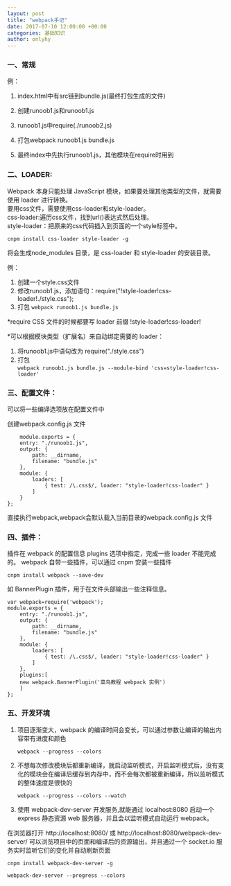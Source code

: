```yaml
---
layout: post
title: "webpack手记"
date: 2017-07-10 12:00:00 +00:00
categories: 基础知识
author: onlyhy
--- 
```


### 一、常规
例：

1. index.html中有src链到bundle.js(最终打包生成的文件)

2. 创建runoob1.js和runoob1.js

3. runoob1.js中require(./runoob2.js)

4. 打包webpack runoob1.js bundle.js  

5. 最终index中先执行runoob1.js，其他模块在require时用到 



### 二、LOADER:

Webpack 本身只能处理 JavaScript 模块，如果要处理其他类型的文件，就需要使用 loader 进行转换。  
要用css文件，需要使用css-loader和style-loader。  
css-loader:遍历css文件，找到url()表达式然后处理。  
style-loader：把原来的css代码插入到页面的一个style标签中。

`cnpm install css-loader style-loader -g `  

将会生成node_modules 目录，是 css-loader 和 style-loader 的安装目录。


例：

1. 创建一个style.css文件  
2. 修改runoob1.js，添加语句：require("!style-loader!css-loader!./style.css");
3. 打包  `webpack runoob1.js bundle.js`

*require CSS 文件的时候都要写 loader 前缀 !style-loader!css-loader!

*可以根据模块类型（扩展名）来自动绑定需要的 loader：
  
 1. 将runoob1.js中语句改为 require("./style.css")
 2. 打包  
 `webpack runoob1.js bundle.js --module-bind 'css=style-loader!css-loader'`


### 三、配置文件：
可以将一些编译选项放在配置文件中  

创建webpack.config.js 文件
    
        module.exports = {
        entry: "./runoob1.js",
        output: {
            path: __dirname,
            filename: "bundle.js"
        },
        module: {
            loaders: [
                { test: /\.css$/, loader: "style-loader!css-loader" }
            ]
        }
    };

直接执行webpack,webpack会默认载入当前目录的webpack.config.js 文件

### 四、插件：
插件在 webpack 的配置信息 plugins 选项中指定，完成一些 loader 不能完成的。
webpack 自带一些插件，可以通过 cnpm 安装一些插件

`cnpm install webpack --save-dev ` 

如 BannerPlugin 插件，用于在文件头部输出一些注释信息。

    var webpack=require('webpack');
    module.exports = {
        entry: "./runoob1.js",
        output: {
            path: __dirname,
            filename: "bundle.js"
        },
        module: {
            loaders: [
                { test: /\.css$/, loader: "style-loader!css-loader" }
            ]
        },
        plugins:[
        new webpack.BannerPlugin('菜鸟教程 webpack 实例')
        ]
    };

### 五、开发环境
1. 项目逐渐变大，webpack 的编译时间会变长，可以通过参数让编译的输出内容带有进度和颜色
     
     `webpack --progress --colors`

2. 不想每次修改模块后都重新编译，就启动监听模式，开启监听模式后，没有变化的模块会在编译后缓存到内存中，而不会每次都被重新编译，所以监听模式的整体速度是很快的
  
     `webpack --progress --colors --watch`  


3. 使用 webpack-dev-server 开发服务,就能通过 localhost:8080 启动一个 express 静态资源 web 服务器，并且会以监听模式自动运行 webpack。  
   
在浏览器打开 http://localhost:8080/ 或 http://localhost:8080/webpack-dev-server/ 可以浏览项目中的页面和编译后的资源输出，并且通过一个 socket.io 服务实时监听它们的变化并自动刷新页面

`cnpm install webpack-dev-server -g`

`webpack-dev-server --progress --colors`














